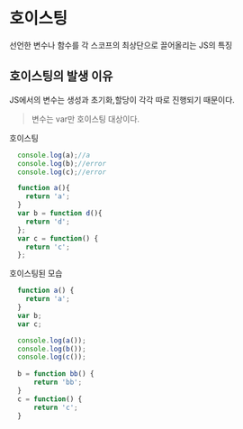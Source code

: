# 호이스팅
선언한 변수나 함수를 각 스코프의 최상단으로 끌어올리는 JS의 특징

## 호이스팅의 발생 이유
JS에서의 변수는 생성과 초기화,할당이 각각 따로 진행되기 때문이다.
>변수는 var만 호이스팅 대상이다.

호이스팅
```js
  console.log(a);//a
  console.log(b);//error
  console.log(c);//error

  function a(){
    return 'a';
  }
  var b = function d(){
    return 'd';
  };
  var c = function() {
    return 'c';
  };
```

호이스팅된 모습
```js
  function a() {
    return 'a';
  }
  var b;
  var c; 

  console.log(a());
  console.log(b());
  console.log(c());
  
  b = function bb() {
      return 'bb';
  }
  c = function() {
      return 'c';
  }
```